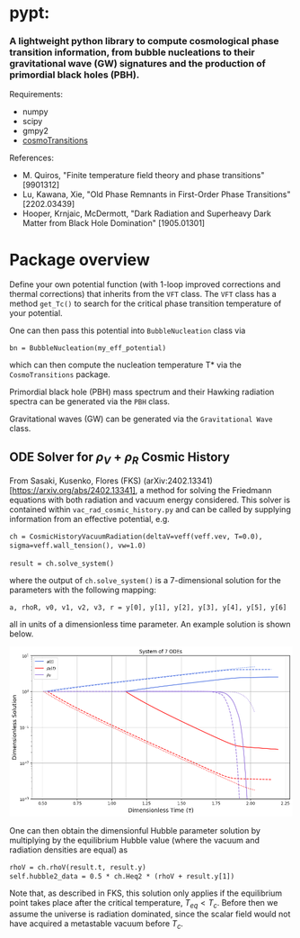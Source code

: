 # pypt:
### A lightweight python library to compute cosmological phase transition information, from bubble nucleations to their gravitational wave (GW) signatures and the production of primordial black holes (PBH).

Requirements:
* numpy
* scipy
* gmpy2
* [cosmoTransitions](https://github.com/clwainwright/CosmoTransitions/tree/master)


References:
* M. Quiros, "Finite temperature field theory and phase transitions"
 [9901312]
* Lu, Kawana, Xie, "Old Phase Remnants in First-Order Phase Transitions" [2202.03439]
* Hooper, Krnjaic, McDermott, "Dark Radiation and Superheavy Dark Matter from Black Hole Domination" [1905.01301]


# Package overview
Define your own potential function (with 1-loop improved corrections and thermal corrections) that inherits from the ```VFT``` class. The ```VFT``` class has a method ```get_Tc()``` to search for the critical phase transition temperature of your potential.

One can then pass this potential into ```BubbleNucleation``` class via
```
bn = BubbleNucleation(my_eff_potential)
```
which can then compute the nucleation temperature T\* via the ```CosmoTransitions``` package. 


Primordial black hole (PBH) mass spectrum and their Hawking radiation spectra can be generated via the ```PBH``` class.

Gravitational waves (GW) can be generated via the ```Gravitational Wave``` class.


## ODE Solver for $\rho_V + \rho_R$ Cosmic History
From Sasaki, Kusenko, Flores (FKS) (arXiv:2402.13341)[https://arxiv.org/abs/2402.13341], a method for solving the Friedmann equations with both radiation and vacuum energy considered. This solver is contained within ```vac_rad_cosmic_history.py``` and can be called by supplying information from an
effective potential, e.g.
```
ch = CosmicHistoryVacuumRadiation(deltaV=veff(veff.vev, T=0.0), sigma=veff.wall_tension(), vw=1.0)

result = ch.solve_system()
```

where the output of ```ch.solve_system()``` is a 7-dimensional solution for the parameters with the following mapping:
```
a, rhoR, v0, v1, v2, v3, r = y[0], y[1], y[2], y[3], y[4], y[5], y[6]
```
all in units of a dimensionless time parameter. An example solution is shown below.

![Cosmic history from 7 ODE's](img/cosmic_history_example_7ode.png "Coupled ODE Solver for Radiation and Vacuum energy domination")

One can then obtain the dimensionful Hubble parameter solution by multiplying by the equilibrium Hubble value (where the vacuum and radiation densities are equal) as
```
rhoV = ch.rhoV(result.t, result.y)
self.hubble2_data = 0.5 * ch.Heq2 * (rhoV + result.y[1])
```
Note that, as described in FKS, this solution only applies if the equilibrium point takes place after the critical temperature, $T_{eq} < T_c$. Before then we assume the universe is radiation dominated, since the scalar field would not have acquired a metastable vacuum before $T_c$.

